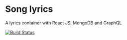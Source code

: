 # Song lyrics
A lyrics container with React JS, MongoDB and GraphQL

[![Build Status](https://travis-ci.org/pedromdev/song-lyrics.svg?branch=master)](https://travis-ci.org/pedromdev/song-lyrics)
